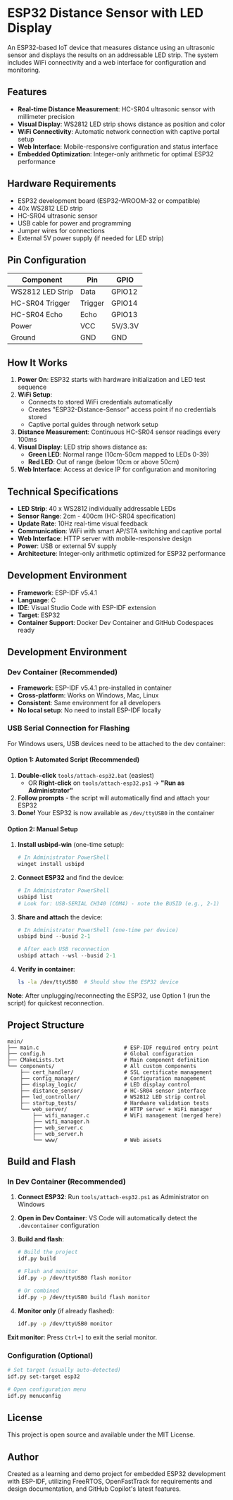 # ESP32 Distance Sensor with LED Display

An ESP32-based IoT device that measures distance using an ultrasonic sensor and displays the results on an addressable LED strip. The system includes WiFi connectivity and a web interface for configuration and monitoring.

## Features

- **Real-time Distance Measurement**: HC-SR04 ultrasonic sensor with millimeter precision
- **Visual Display**: WS2812 LED strip shows distance as position and color
- **WiFi Connectivity**: Automatic network connection with captive portal setup
- **Web Interface**: Mobile-responsive configuration and status interface
- **Embedded Optimization**: Integer-only arithmetic for optimal ESP32 performance

## Hardware Requirements

- ESP32 development board (ESP32-WROOM-32 or compatible)
- 40x WS2812 LED strip
- HC-SR04 ultrasonic sensor
- USB cable for power and programming
- Jumper wires for connections
- External 5V power supply (if needed for LED strip)

## Pin Configuration

| Component | Pin | GPIO |
|-----------|-----|------|
| WS2812 LED Strip | Data | GPIO12 |
| HC-SR04 Trigger | Trigger | GPIO14 |
| HC-SR04 Echo | Echo | GPIO13 |
| Power | VCC | 5V/3.3V |
| Ground | GND | GND |

## How It Works

1. **Power On**: ESP32 starts with hardware initialization and LED test sequence
2. **WiFi Setup**:
   - Connects to stored WiFi credentials automatically
   - Creates "ESP32-Distance-Sensor" access point if no credentials stored
   - Captive portal guides through network setup
3. **Distance Measurement**: Continuous HC-SR04 sensor readings every 100ms
4. **Visual Display**: LED strip shows distance as:
   - **Green LED**: Normal range (10cm-50cm mapped to LEDs 0-39)
   - **Red LED**: Out of range (below 10cm or above 50cm)
5. **Web Interface**: Access at device IP for configuration and monitoring

## Technical Specifications

- **LED Strip**: 40 x WS2812 individually addressable LEDs
- **Sensor Range**: 2cm - 400cm (HC-SR04 specification)  
- **Update Rate**: 10Hz real-time visual feedback
- **Communication**: WiFi with smart AP/STA switching and captive portal
- **Web Interface**: HTTP server with mobile-responsive design
- **Power**: USB or external 5V supply
- **Architecture**: Integer-only arithmetic optimized for ESP32 performance

## Development Environment

- **Framework**: ESP-IDF v5.4.1
- **Language**: C
- **IDE**: Visual Studio Code with ESP-IDF extension
- **Target**: ESP32
- **Container Support**: Docker Dev Container and GitHub Codespaces ready

## Development Environment

### Dev Container (Recommended)
- **Framework**: ESP-IDF v5.4.1 pre-installed in container
- **Cross-platform**: Works on Windows, Mac, Linux
- **Consistent**: Same environment for all developers
- **No local setup**: No need to install ESP-IDF locally

### USB Serial Connection for Flashing
For Windows users, USB devices need to be attached to the dev container:

#### Option 1: Automated Script (Recommended)
1. **Double-click** `tools/attach-esp32.bat` (easiest)
   - OR **Right-click** on `tools/attach-esp32.ps1` → **"Run as Administrator"**
2. **Follow prompts** - the script will automatically find and attach your ESP32
3. **Done!** Your ESP32 is now available as `/dev/ttyUSB0` in the container

#### Option 2: Manual Setup
1. **Install usbipd-win** (one-time setup):
   ```powershell
   # In Administrator PowerShell
   winget install usbipd
   ```

2. **Connect ESP32** and find the device:
   ```powershell
   # In Administrator PowerShell
   usbipd list
   # Look for: USB-SERIAL CH340 (COM4) - note the BUSID (e.g., 2-1)
   ```

3. **Share and attach** the device:
   ```powershell
   # In Administrator PowerShell (one-time per device)
   usbipd bind --busid 2-1
   
   # After each USB reconnection
   usbipd attach --wsl --busid 2-1
   ```

4. **Verify in container**:
   ```bash
   ls -la /dev/ttyUSB0  # Should show the ESP32 device
   ```

**Note**: After unplugging/reconnecting the ESP32, use Option 1 (run the script) for quickest reconnection.

## Project Structure

```text
main/
├── main.c                           # ESP-IDF required entry point
├── config.h                         # Global configuration  
├── CMakeLists.txt                   # Main component definition
└── components/                      # All custom components
    ├── cert_handler/                # SSL certificate management
    ├── config_manager/              # Configuration management
    ├── display_logic/               # LED display control
    ├── distance_sensor/             # HC-SR04 sensor interface
    ├── led_controller/              # WS2812 LED strip control
    ├── startup_tests/               # Hardware validation tests
    └── web_server/                  # HTTP server + WiFi manager
        ├── wifi_manager.c           # WiFi management (merged here)
        ├── wifi_manager.h
        ├── web_server.c
        ├── web_server.h
        └── www/                     # Web assets
```

## Build and Flash

### In Dev Container (Recommended)

1. **Connect ESP32**: Run `tools/attach-esp32.ps1` as Administrator on Windows

2. **Open in Dev Container**: VS Code will automatically detect the `.devcontainer` configuration

3. **Build and flash**:
   ```bash
   # Build the project
   idf.py build
   
   # Flash and monitor
   idf.py -p /dev/ttyUSB0 flash monitor
   
   # Or combined
   idf.py -p /dev/ttyUSB0 build flash monitor
   ```

4. **Monitor only** (if already flashed):
   ```bash
   idf.py -p /dev/ttyUSB0 monitor
   ```

**Exit monitor**: Press `Ctrl+]` to exit the serial monitor.

### Configuration (Optional)

```bash
# Set target (usually auto-detected)
idf.py set-target esp32

# Open configuration menu
idf.py menuconfig
```

## License

This project is open source and available under the MIT License.

## Author

Created as a learning and demo project for embedded ESP32 development with ESP-IDF, utilizing FreeRTOS, OpenFastTrack for requirements and design documentation, and GitHub Copilot's latest features.

